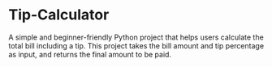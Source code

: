 # Tip-Calculator
A simple and beginner-friendly Python project that helps users calculate the total bill including a tip. This project takes the bill amount and tip percentage as input, and returns the final amount to be paid.
